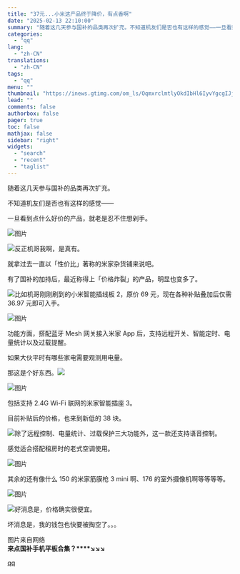 ```yaml
---
title: "37元...小米这产品终于降价，有点香啊"
date: "2025-02-13 22:10:00"
summary: "随着这几天参与国补的品类再次扩充。不知道机友们是否也有这样的感觉——一旦看到点什么好价的产品，就老是..."
categories:
  - "qq"
lang:
  - "zh-CN"
translations:
  - "zh-CN"
tags:
  - "qq"
menu: ""
thumbnail: "https://inews.gtimg.com/om_ls/OqmxrclmtlyOkdIbHl6IyvYgcgIJjw0r-SW__2LKNm9R4AA_640360/0"
lead: ""
comments: false
authorbox: false
pager: true
toc: false
mathjax: false
sidebar: "right"
widgets:
  - "search"
  - "recent"
  - "taglist"
---
```


随着这几天参与国补的品类再次扩充。

  


不知道机友们是否也有这样的感觉——

  


一旦看到点什么好价的产品，就老是忍不住想剁手。

  


![图片](https://inews.gtimg.com/news_bt/ONYQbm97V-KDjAiACbE--kK9ekippBQfp-JbCRCL-CRbMAA/641)

  


![](https://inews.gtimg.com/news_bt/OJ7ITqWy8IPIl-oH1DLejWWzqgQnKbtQC4N6_69lnplfkAA/641)反正机哥我啊，是真有。

  


就拿过去一直以「性价比」著称的米家杂货铺来说吧。  


  


有了国补的加持后，最近称得上「价格炸裂」的产品，明显也变多了。

  


![](https://inews.gtimg.com/news_bt/Ojbz_ZNgqKJ22P0AqTq60b90rNla9KnfXOvt6r9Bj-KEYAA/641)比如机哥刚刚刷到的小米智能插线板 2，原价 69 元，现在各种补贴叠加后仅需 36.97 元即可入手。

  


![图片](https://inews.gtimg.com/news_bt/OeRJiEtixYlRhtn241hTMX4MQp72tMF8M_2RZJD1RounYAA/641)

  


功能方面，搭配蓝牙 Mesh 网关接入米家 App 后，支持远程开关、智能定时、电量统计以及过载提醒。

  


如果大伙平时有哪些家电需要观测用电量。  


  


那这是个好东西。![](https://inews.gtimg.com/news_bt/OKbcSXHa1DUvcyQetQURYAMCXqFHyzHY1OE5XRgxFZhrgAA/641)

  


![图片](https://inews.gtimg.com/news_bt/Oeefsiy698tnI5PHZXR7Dp2Q5qXfoYpgseuCLZ2muwRHwAA/641)

  


包括支持 2.4G Wi-Fi 联网的米家智能插座 3。  


  


目前补贴后的价格，也来到新低的 38 块。

  


![](https://inews.gtimg.com/news_bt/OlHcD3ARt-2xOqPs3wDfmzcO4sv5OrTRYaV2OkqSMyYp0AA/641)除了远程控制、电量统计、过载保护三大功能外，这一款还支持语音控制。

  


感觉适合搭配租房时的老式空调使用。

  


![图片](https://inews.gtimg.com/news_bt/Opfp_jYJMZbsIAwY3kbE7MWP-q0SRJZo8b3RROR2Jpax8AA/641)

  


其余的还有像什么 150 的米家筋膜枪 3 mini 啊、176 的室外摄像机啊等等等等。

  


![图片](https://inews.gtimg.com/news_bt/OIOw1B9BXY0Gaw-iK_7YmKkeL2QiJtv5E52fnnCIieF5sAA/641)

  


![](https://inews.gtimg.com/news_bt/OL4paLkv4s5EULCHvYcLKz-xv7sFM2N09aAjEoDnxEXEsAA/641)好消息是，价格确实很便宜。

  


坏消息是，我的钱包也快要被掏空了。。。

  


图片来自网络  
**来点国补手机平板合集？****↘↘↘**

[qq](https://new.qq.com/rain/a/20250213A08YLL00)
